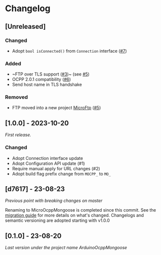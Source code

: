 # Changelog

## [Unreleased]

### Changed

- Adopt `bool isConnected()` from `Connection` interface ([#7](https://github.com/matth-x/MicroOcppMongoose/pull/7))

### Added

- ~FTP over TLS support ([#3](https://github.com/matth-x/MicroOcppMongoose/pull/3))~ (see [#5](https://github.com/matth-x/MicroOcppMongoose/pull/5))
- OCPP 2.0.1 compatibility ([#6](https://github.com/matth-x/MicroOcppMongoose/pull/6))
- Send host name in TLS handshake

### Removed

- FTP moved into a new project [MicroFtp](https://github.com/matth-x/MicroFtp) ([#5](https://github.com/matth-x/MicroOcppMongoose/pull/5))

## [1.0.0] - 2023-10-20

_First release._

### Changed

- Adopt Connection interface update
- Adopt Configuration API update (#1)
- Require manual apply for URL changes (#2)
- Adopt build flag prefix change from `MOCPP_` to `MO_`

## [d7617] - 23-08-23

_Previous point with breaking changes on master_

Renaming to MicroOcppMongoose is completed since this commit. See the [migration guide](https://matth-x.github.io/MicroOcpp/migration/) for more details on what's changed. Changelogs and semantic versioning are adopted starting with v1.0.0

## [0.1.0] - 23-08-20

_Last version under the project name ArduinoOcppMongoose_
